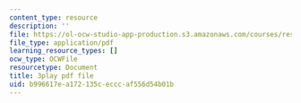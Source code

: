 ```yaml
---
content_type: resource
description: ''
file: https://ol-ocw-studio-app-production.s3.amazonaws.com/courses/res-ll-005-mathematics-of-big-data-and-machine-learning-january-iap-2020/b996617ea172135cecccaf556d54b01b_R6-LQbqUCI0.pdf
file_type: application/pdf
learning_resource_types: []
ocw_type: OCWFile
resourcetype: Document
title: 3play pdf file
uid: b996617e-a172-135c-eccc-af556d54b01b
---
```

